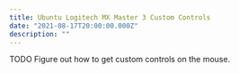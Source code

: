 ```yaml
---
title: Ubuntu Logitech MX Master 3 Custom Controls
date: "2021-08-17T20:00:00.000Z"
description: ""
---
```


TODO Figure out how to get custom controls on the mouse.